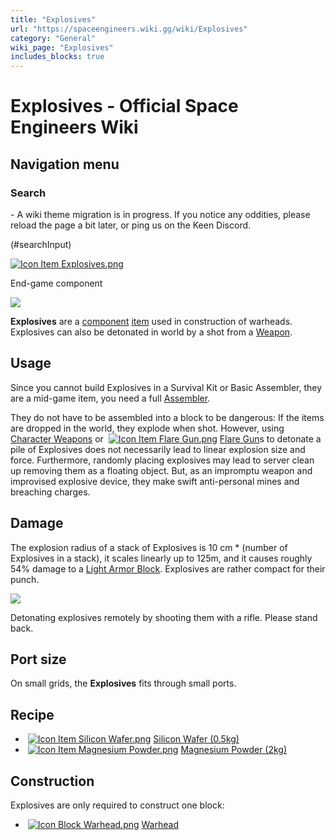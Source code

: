 ```yaml
---
title: "Explosives"
url: "https://spaceengineers.wiki.gg/wiki/Explosives"
category: "General"
wiki_page: "Explosives"
includes_blocks: true
---
```


# Explosives - Official Space Engineers Wiki

## Navigation menu

### Search

\- A wiki theme migration is in progress. If you notice any oddities, please reload the page a bit later, or ping us on the Keen Discord.

(#searchInput)

[![Icon Item Explosives.png](https://spaceengineers.wiki.gg/images/thumb/9/97/Icon_Item_Explosives.png/100px-Icon_Item_Explosives.png?8b1670)](https://spaceengineers.wiki.gg/wiki/File:Icon_Item_Explosives.png)

End-game component

[![](https://spaceengineers.wiki.gg/images/thumb/e/ea/Item_explosives.png/320px-Item_explosives.png?f7e6ab)](https://spaceengineers.wiki.gg/wiki/File:Item_explosives.png)

**Explosives** are a [component](https://spaceengineers.wiki.gg/wiki/Component "Component") [item](https://spaceengineers.wiki.gg/wiki/Item "Item") used in construction of warheads. Explosives can also be detonated in world by a shot from a [Weapon](https://spaceengineers.wiki.gg/wiki/Weapon "Weapon").

## Usage

Since you cannot build Explosives in a Survival Kit or Basic Assembler, they are a mid-game item, you need a full [Assembler](https://spaceengineers.wiki.gg/wiki/Assembler "Assembler").

They do not have to be assembled into a block to be dangerous: If the items are dropped in the world, they explode when shot. However, using [Character Weapons](https://spaceengineers.wiki.gg/wiki/Character_Weapons "Character Weapons") or  [![Icon Item Flare Gun.png](https://spaceengineers.wiki.gg/images/thumb/5/52/Icon_Item_Flare_Gun.png/21px-Icon_Item_Flare_Gun.png?7fc2c7)](https://spaceengineers.wiki.gg/wiki/Flare_Gun "Flare Gun") [Flare Gun](https://spaceengineers.wiki.gg/wiki/Flare_Gun "Flare Gun")s to detonate a pile of Explosives does not necessarily lead to linear explosion size and force. Furthermore, randomly placing explosives may lead to server clean up removing them as a floating object. But, as an impromptu weapon and improvised explosive device, they make swift anti-personal mines and breaching charges.

## Damage

The explosion radius of a stack of Explosives is 10 cm \* (number of Explosives in a stack), it scales linearly up to 125m, and it causes roughly 54% damage to a [Light Armor Block](https://spaceengineers.wiki.gg/wiki/Light_Armor_Block "Light Armor Block"). Explosives are rather compact for their punch.

[![](https://spaceengineers.wiki.gg/images/thumb/d/d1/Explosives-breaching-charges.jpg/320px-Explosives-breaching-charges.jpg?cd9a1e)](https://spaceengineers.wiki.gg/wiki/File:Explosives-breaching-charges.jpg)

Detonating explosives remotely by shooting them with a rifle. Please stand back.

## Port size

On small grids, the **Explosives** fits through small ports.

## Recipe

*    [![Icon Item Silicon Wafer.png](https://spaceengineers.wiki.gg/images/thumb/c/cf/Icon_Item_Silicon_Wafer.png/21px-Icon_Item_Silicon_Wafer.png?e4ed69)](https://spaceengineers.wiki.gg/wiki/Silicon_Wafer "Silicon Wafer") [Silicon Wafer (0.5kg)](https://spaceengineers.wiki.gg/wiki/Silicon_Wafer "Silicon Wafer")
*    [![Icon Item Magnesium Powder.png](https://spaceengineers.wiki.gg/images/thumb/a/ab/Icon_Item_Magnesium_Powder.png/21px-Icon_Item_Magnesium_Powder.png?56ae33)](https://spaceengineers.wiki.gg/wiki/Magnesium_Powder "Magnesium Powder") [Magnesium Powder (2kg)](https://spaceengineers.wiki.gg/wiki/Magnesium_Powder "Magnesium Powder")

## Construction

Explosives are only required to construct one block:

*    [![Icon Block Warhead.png](https://spaceengineers.wiki.gg/images/thumb/a/ae/Icon_Block_Warhead.png/21px-Icon_Block_Warhead.png?ae681d)](https://spaceengineers.wiki.gg/wiki/Warhead "Warhead") [Warhead](https://spaceengineers.wiki.gg/wiki/Warhead "Warhead")